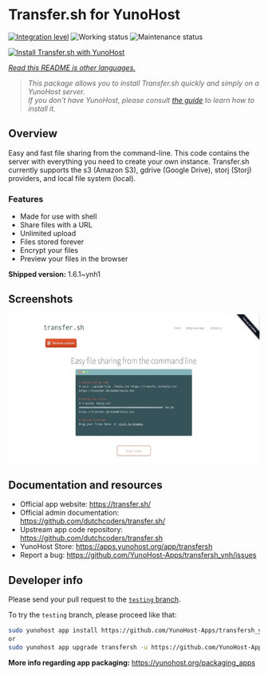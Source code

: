 <!--
N.B.: This README was automatically generated by <https://github.com/YunoHost/apps/tree/master/tools/readme_generator>
It shall NOT be edited by hand.
-->

# Transfer.sh for YunoHost

[![Integration level](https://dash.yunohost.org/integration/transfersh.svg)](https://dash.yunohost.org/appci/app/transfersh) ![Working status](https://ci-apps.yunohost.org/ci/badges/transfersh.status.svg) ![Maintenance status](https://ci-apps.yunohost.org/ci/badges/transfersh.maintain.svg)

[![Install Transfer.sh with YunoHost](https://install-app.yunohost.org/install-with-yunohost.svg)](https://install-app.yunohost.org/?app=transfersh)

*[Read this README is other languages.](./ALL_README.md)*

> *This package allows you to install Transfer.sh quickly and simply on a YunoHost server.*  
> *If you don't have YunoHost, please consult [the guide](https://yunohost.org/install) to learn how to install it.*

## Overview

Easy and fast file sharing from the command-line. This code contains the server with everything you need to create your own instance.
Transfer.sh currently supports the s3 (Amazon S3), gdrive (Google Drive), storj (Storj) providers, and local file system (local).

### Features

- Made for use with shell
- Share files with a URL
- Unlimited upload
- Files stored forever
- Encrypt your files
- Preview your files in the browser


**Shipped version:** 1.6.1~ynh1

## Screenshots

![Screenshot of Transfer.sh](./doc/screenshots/transfer.sh-about.jpg)

## Documentation and resources

- Official app website: <https://transfer.sh/>
- Official admin documentation: <https://github.com/dutchcoders/transfer.sh/>
- Upstream app code repository: <https://github.com/dutchcoders/transfer.sh>
- YunoHost Store: <https://apps.yunohost.org/app/transfersh>
- Report a bug: <https://github.com/YunoHost-Apps/transfersh_ynh/issues>

## Developer info

Please send your pull request to the [`testing` branch](https://github.com/YunoHost-Apps/transfersh_ynh/tree/testing).

To try the `testing` branch, please proceed like that:

```bash
sudo yunohost app install https://github.com/YunoHost-Apps/transfersh_ynh/tree/testing --debug
or
sudo yunohost app upgrade transfersh -u https://github.com/YunoHost-Apps/transfersh_ynh/tree/testing --debug
```

**More info regarding app packaging:** <https://yunohost.org/packaging_apps>
